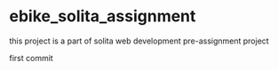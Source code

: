 # ebike_solita_assignment
this project is a part of solita web development pre-assignment project


first commit

